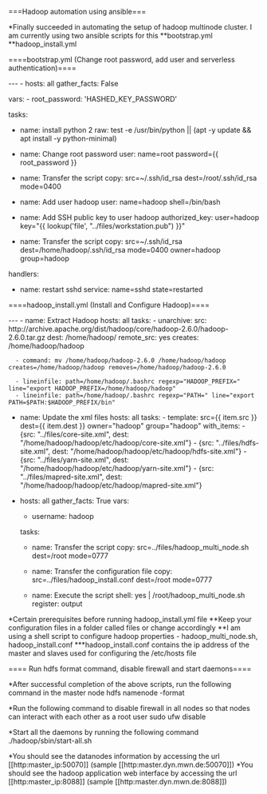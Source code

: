 
===Hadoop automation using ansible===

*Finally succeeded in automating the setup of hadoop multinode cluster. I am currently using two ansible scripts for this
**bootstrap.yml
**hadoop_install.yml

====bootstrap.yml (Change root password, add user and serverless authentication)====

<source lang=bash>
---
- hosts: all
  gather_facts: False

  vars:
    - root_password: 'HASHED_KEY_PASSWORD'
 
  tasks:
  - name: install python 2
    raw: test -e /usr/bin/python || (apt -y update && apt install -y python-minimal)

  - name: Change root password
    user:
      name=root
      password={{ root_password }}

  - name: Transfer the script
    copy: src=~/.ssh/id_rsa dest=/root/.ssh/id_rsa mode=0400
 
  - name: Add user hadoop
    user:
      name=hadoop
      shell=/bin/bash
 
  - name: Add SSH public key to user hadoop
    authorized_key:
      user=hadoop
      key="{{ lookup('file', "../files/workstation.pub") }}"

  - name: Transfer the script
    copy: src=~/.ssh/id_rsa dest=/home/hadoop/.ssh/id_rsa mode=0400 owner=hadoop group=hadoop
 
  handlers:
  - name: restart sshd
    service: 
      name=sshd
      state=restarted
</source>

====hadoop_install.yml (Install and Configure Hadoop)====

<source lang=bash>
---
- name: Extract Hadoop
  hosts: all
  tasks:
      - unarchive:
          src: http://archive.apache.org/dist/hadoop/core/hadoop-2.6.0/hadoop-2.6.0.tar.gz
          dest: /home/hadoop/
          remote_src: yes
          creates: /home/hadoop/hadoop

      - command: mv /home/hadoop/hadoop-2.6.0 /home/hadoop/hadoop creates=/home/hadoop/hadoop removes=/home/hadoop/hadoop-2.6.0

      - lineinfile: path=/home/hadoop/.bashrc regexp="HADOOP_PREFIX=" line="export HADOOP_PREFIX=/home/hadoop/hadoop"
      - lineinfile: path=/home/hadoop/.bashrc regexp="PATH=" line="export PATH=$PATH:$HADOOP_PREFIX/bin"

- name: Update the xml files
  hosts: all
  tasks:
      - template: src={{ item.src }} dest={{ item.dest }} owner="hadoop" group="hadoop"
        with_items:
         - {src: "../files/core-site.xml", dest: "/home/hadoop/hadoop/etc/hadoop/core-site.xml"}
         - {src: "../files/hdfs-site.xml", dest: "/home/hadoop/hadoop/etc/hadoop/hdfs-site.xml"}
         - {src: "../files/yarn-site.xml", dest: "/home/hadoop/hadoop/etc/hadoop/yarn-site.xml"}
         - {src: "../files/mapred-site.xml", dest: "/home/hadoop/hadoop/etc/hadoop/mapred-site.xml"}


- hosts: all
  gather_facts: True
  vars:
    - username: hadoop

  tasks:
  - name: Transfer the script
    copy: src=../files/hadoop_multi_node.sh dest=/root mode=0777

  - name: Transfer the configuration file
    copy: src=../files/hadoop_install.conf dest=/root mode=0777

  - name: Execute the script
    shell: yes | /root/hadoop_multi_node.sh
    register: output
</source>


*Certain prerequisites before running hadoop_install.yml file
**Keep your configuration files in a folder called files or change accordingly
**I am using a shell script to configure hadoop properties - hadoop_multi_node.sh, hadoop_install.conf
***hadoop_install.conf contains the ip address of the master and slaves used for configuring the /etc/hosts file

==== Run hdfs format command, disable firewall and start daemons====

*After successful completion of the above scripts, run the following command in the master node
  hdfs namenode -format

*Run the following command to disable firewall in all nodes so that nodes can interact with each other as a root user
  sudo ufw disable

*Start all the daemons by running the following command
  ./hadoop/sbin/start-all.sh

*You should see the datanodes information by accessing the url [[http:master_ip:50070]] (sample [[http:master.dyn.mwn.de:50070]])
*You should see the hadoop application web interface by accessing the url [[http:master_ip:8088]] (sample [[http:master.dyn.mwn.de:8088]])
